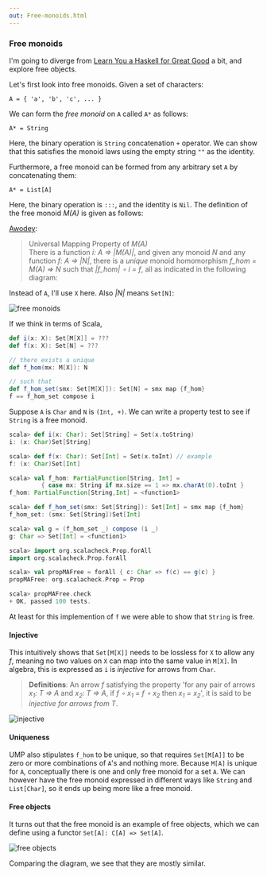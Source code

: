 ```yaml
---
out: Free-monoids.html
---
```


  [fafmm]: http://learnyouahaskell.com/for-a-few-monads-more
  [awodey]: http://www.amazon.com/Category-Theory-Oxford-Logic-Guides/dp/0199237182

### Free monoids

I'm going to diverge from [Learn You a Haskell for Great Good][fafmm] a bit,
and explore free objects.

Let's first look into free monoids. Given a set of characters:

```
A = { 'a', 'b', 'c', ... }
```

We can form the *free monoid* on `A` called `A*` as follows:

```
A* = String
```

Here, the binary operation is `String` concatenation `+` operator.
We can show that this satisfies the monoid laws using the empty string `""`
as the identity.

Furthermore, a free monoid can be formed from any arbitrary set `A` by concatenating them:

```
A* = List[A]
```

Here, the binary operation is `:::`, and the identity is `Nil`.
The definition of the free monoid *M(A)* is given as follows:

[Awodey][awodey]:

> Universal Mapping Property of *M(A)*<br>
> There is a function *i: A => |M(A)|*, and given any monoid *N*
> and any function *f: A => |N|*, there is a *unique* monoid homomorphism
> *f_hom = M(A) => N* such that 
> *|f_hom| ∘ i = f*, all as indicated in the following diagram:

Instead of `A`, I'll use `X` here. Also *|N|* means `Set[N]`:

![free monoids](files/day8-free-monoids.png)

If we think in terms of Scala,

```scala
def i(x: X): Set[M[X]] = ???
def f(x: X): Set[N] = ???

// there exists a unique
def f_hom(mx: M[X]): N

// such that
def f_hom_set(smx: Set[M[X]]): Set[N] = smx map {f_hom}
f == f_hom_set compose i
```

Suppose `A` is `Char` and `N` is `(Int, +)`.
We can write a property test to see if `String` is a free monoid.

```scala
scala> def i(x: Char): Set[String] = Set(x.toString)
i: (x: Char)Set[String]

scala> def f(x: Char): Set[Int] = Set(x.toInt) // example
f: (x: Char)Set[Int]

scala> val f_hom: PartialFunction[String, Int] = 
         { case mx: String if mx.size == 1 => mx.charAt(0).toInt }
f_hom: PartialFunction[String,Int] = <function1>

scala> def f_hom_set(smx: Set[String]): Set[Int] = smx map {f_hom}
f_hom_set: (smx: Set[String])Set[Int]

scala> val g = (f_hom_set _) compose (i _)
g: Char => Set[Int] = <function1>

scala> import org.scalacheck.Prop.forAll
import org.scalacheck.Prop.forAll

scala> val propMAFree = forAll { c: Char => f(c) == g(c) }
propMAFree: org.scalacheck.Prop = Prop

scala> propMAFree.check
+ OK, passed 100 tests.
```

At least for this implemention of `f` we were able to show that `String` is free.

#### Injective

This intuitively shows that `Set[M[X]]` needs to be lossless for `X` to allow any *f*,
meaning no two values on `X` can map into the same value in `M[X]`.
In algebra, this is expressed as `i` is *injective* for arrows from `Char`.

> **Definitions**: An arrow *f* satisfying the property 'for any pair of arrows *x<sub>1</sub>: T => A*
> and *x<sub>2</sub>: T => A*, if *f ∘ x<sub>1</sub> = f ∘ x<sub>2</sub>* then *x<sub>1</sub> = x<sub>2</sub>*',
> it is said to be *injective for arrows from T*.

![injective](files/day8-injective.png)

#### Uniqueness

UMP also stipulates `f_hom` to be unique, so that requires `Set[M[A]]` to be
zero or more combinations of `A`'s and nothing more.
Because `M[A]` is unique for `A`, conceptually there is one and only free monoid for a set `A`.
We can however have the free monoid expressed in different ways like `String` and `List[Char]`,
so it ends up being more like a free monoid.

#### Free objects

It turns out that the free monoid is an example of free objects,
which we can define using a functor `Set[A]: C[A] => Set[A]`.

![free objects](files/day8-free-objects.png)

Comparing the diagram, we see that they are mostly similar.
